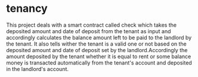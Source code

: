 # tenancy
This project deals with a smart contract called check which takes the deposited amount and date of deposit from the tenant as input and accordingly calculates the balance amount left to be paid to the landlord by the tenant. It also tells wither the tenant is a valid one or not based on the deposited amount and date of deposit set by the landlord.Accordingly the amount deposited by the tenant whether it is equal to rent or some balance money is transacted automatically from the tenant's account and   deposited in the landlord's account.
